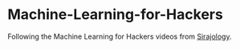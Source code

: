 # Machine-Learning-for-Hackers
Following the Machine Learning for Hackers videos from [Sirajology](https://www.youtube.com/channel/UCWN3xxRkmTPmbKwht9FuE5A).
